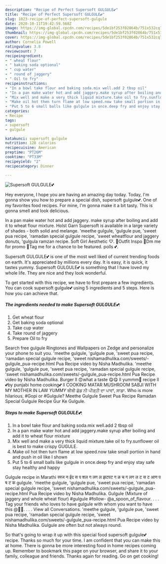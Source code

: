 ```yaml
---
description: "Recipe of Perfect Supersoft GULGULE💕"
title: "Recipe of Perfect Supersoft GULGULE💕"
slug: 1023-recipe-of-perfect-supersoft-gulgule
date: 2020-10-11T19:42:59.568Z
image: https://img-global.cpcdn.com/recipes/5de1bf253f02864b/751x532cq70/supersoft-gulgule💕-recipe-main-photo.jpg
thumbnail: https://img-global.cpcdn.com/recipes/5de1bf253f02864b/751x532cq70/supersoft-gulgule💕-recipe-main-photo.jpg
cover: https://img-global.cpcdn.com/recipes/5de1bf253f02864b/751x532cq70/supersoft-gulgule💕-recipe-main-photo.jpg
author: Cornelia Powell
ratingvalue: 3.8
reviewcount: 7
recipeingredient:
- " wheat flour"
- " baking soda optional"
- " cup water"
- " round of jaggery"
- " Oil to fry"
recipeinstructions:
- "In a bowl take flour and baking soda.mix well.add 2 tbsp oil"
- "In a pan make water hot and add jaggery.make syrup after boiling and add it to wheat flour mixture"
- "Mix well and make a very thick liquid mixture.take oil to fry.sunflower oil is best to make crispy GUGULE."
- "Make oil hot then turn flame at low speed.now take small portion in hand and push in oil like I shown"
- "Put 5 to 6 small balls like gulgule in once.deep fry and enjoy stay safe stay healthy and happy"
categories:
- Recipe
tags:
- supersoft
- gulgule

katakunci: supersoft gulgule 
nutrition: 128 calories
recipecuisine: American
preptime: "PT26M"
cooktime: "PT33M"
recipeyield: "2"
recipecategory: Dinner

---
```



![Supersoft GULGULE💕](https://img-global.cpcdn.com/recipes/5de1bf253f02864b/751x532cq70/supersoft-gulgule💕-recipe-main-photo.jpg)

Hey everyone, I hope you are having an amazing day today. Today, I'm gonna show you how to prepare a special dish, supersoft gulgule💕. One of my favorites food recipes. For mine, I'm gonna make it a bit tasty. This is gonna smell and look delicious.

In a pan make water hot and add jaggery. make syrup after boiling and add it to wheat flour mixture. Holst Garn Supersoft is available in a large variety of shades - both solid and melange. &#39;meethe gulgule, &#39;gulgule pue, &#39;sweet pua recipe, &#39;ramadan special gulgule recipe, &#39;sweet wheatflour and jaggery donuts, &#39;gulgula ramzan recipe. Soft Girl Aesthetic ♡. 🌸Outfit Inspo 🌸Dm me for promo 🌸Tag me for a chance to be featured. polls 💕.

Supersoft GULGULE💕 is one of the most well liked of current trending foods on earth. It's appreciated by millions every day. It is easy, it is quick, it tastes yummy. Supersoft GULGULE💕 is something that I have loved my whole life. They are nice and they look wonderful.


To get started with this recipe, we have to first prepare a few ingredients. You can cook supersoft gulgule💕 using 5 ingredients and 5 steps. Here is how you can achieve that.

<!--inarticleads1-->

##### The ingredients needed to make Supersoft GULGULE💕:

1. Get  wheat flour
1. Get  baking soda optional
1. Take  cup water
1. Take  round of jaggery
1. Prepare  Oil to fry


Search free gulgule Ringtones and Wallpapers on Zedge and personalize your phone to suit you. &#39;meethe gulgule, &#39;gulgule pue, &#39;sweet pua recipe, &#39;ramadan special gulgule recipe, &#39;sweet nishamadhulika.com/sweets/-gulgule_pua-recipe.html Pua Recipe video by Nisha Madhulika. &#39;meethe gulgule, &#39;gulgule pue, &#39;sweet pua recipe, &#39;ramadan special gulgule recipe, &#39;sweet nishamadhulika.com/sweets/-gulgule_pua-recipe.html Pua Recipe video by Nisha Madhulika. Burger ll 😍what a taste 😋😋 ll yummm🤤 recipe ll 💕by punjabi home cooking💕 ll COOKING MATAR MUSHROOM SABJI WITH MY MOTHER IN LAW *YUMMY* ਬੀਬੀ ਛੱਡ ਨੀ ਪੀੜ੍ਹੀ ਦਾ ਪਾਵਾਂ, ਸਾਡਾ. Who is more hilarious, #Gopi or #Gulgule? Meethe Gulgule Sweet Pua Recipe Ramadan Special Gulgule Recipe Gur Ke Gulgule. 

<!--inarticleads2-->

##### Steps to make Supersoft GULGULE💕:

1. In a bowl take flour and baking soda.mix well.add 2 tbsp oil
1. In a pan make water hot and add jaggery.make syrup after boiling and add it to wheat flour mixture
1. Mix well and make a very thick liquid mixture.take oil to fry.sunflower oil is best to make crispy GUGULE.
1. Make oil hot then turn flame at low speed.now take small portion in hand and push in oil like I shown
1. Put 5 to 6 small balls like gulgule in once.deep fry and enjoy stay safe stay healthy and happy


Gulgule recipe in Marathi रमज न ईद स प शल ग लग ल झटपट ग ळ च ग लग ल ट स ट आण प ष ट क gulgule. &#39;meethe gulgule, &#39;gulgule pue, &#39;sweet pua recipe, &#39;ramadan special gulgule recipe, &#39;sweet nishamadhulika.com/sweets/-gulgule_pua-recipe.html Pua Recipe video by Nisha Madhulika. Gulgule (Mixture of jaggery and whole wheat flour) #gulgule #follow- @a_spoon_of_flavour. . . . Tag your friends who loves to have gulgule with whom you want to have this @🤗😚. . . . View all Conversations. &#39;meethe gulgule, &#39;gulgule pue, &#39;sweet pua recipe, &#39;ramadan special gulgule recipe, &#39;sweet nishamadhulika.com/sweets/-gulgule_pua-recipe.html Pua Recipe video by Nisha Madhulika. Gulgule are often but not always round. 

So that's going to wrap it up with this special food supersoft gulgule💕 recipe. Thanks so much for your time. I am confident that you can make this at home. There is gonna be more interesting food in home recipes coming up. Remember to bookmark this page on your browser, and share it to your family, colleague and friends. Thanks again for reading. Go on get cooking!
